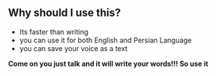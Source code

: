 <h2>Why should I use this?</h2>
<ul>
  <li>Its faster than writing</li>
  <li>you can use it for both English and Persian Language</li>
  <li>you can save your voice as a text</li>
</ul>

<p><strong>Come on you just talk and it will write your words!!! So use it</strong></p>
